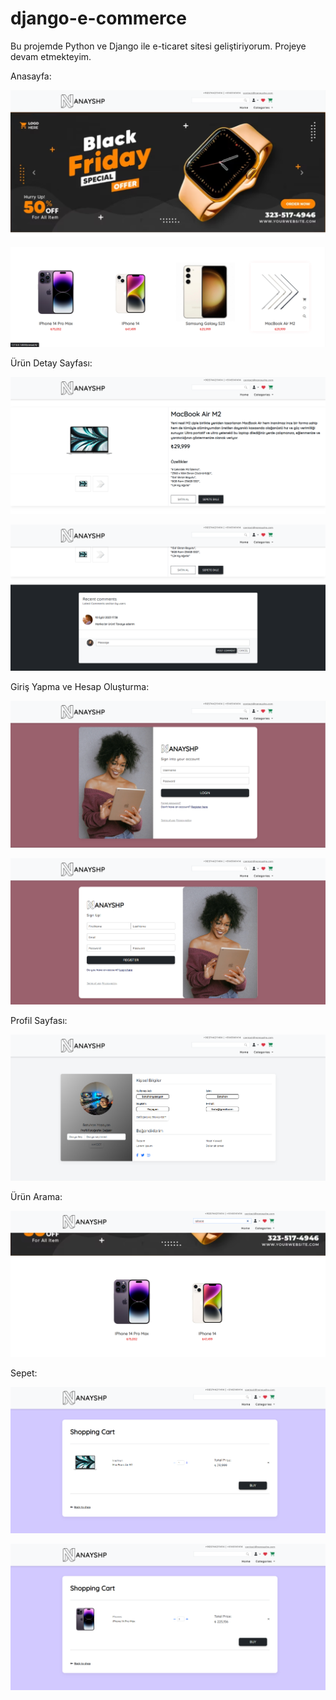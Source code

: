 # django-e-commerce
Bu projemde Python ve Django ile e-ticaret sitesi geliştiriyorum. Projeye devam etmekteyim.

Anasayfa:

![Preview](https://github.com/batuhanyasayan/django-e-commerce/blob/main/screenshots/homepage-1.png)

![Preview](https://github.com/batuhanyasayan/django-e-commerce/blob/main/screenshots/homepage-2.png)

Ürün Detay Sayfası:

![Preview](https://github.com/batuhanyasayan/django-e-commerce/blob/main/screenshots/detail-1.png)

![Preview](https://github.com/batuhanyasayan/django-e-commerce/blob/main/screenshots/detail-2.png)

Giriş Yapma ve Hesap Oluşturma:

![Preview](https://github.com/batuhanyasayan/django-e-commerce/blob/main/screenshots/login.png)

![Preview](https://github.com/batuhanyasayan/django-e-commerce/blob/main/screenshots/register.png)

Profil Sayfası:

![Preview](https://github.com/batuhanyasayan/django-e-commerce/blob/main/screenshots/profile.png)

Ürün Arama:

![Preview](https://github.com/batuhanyasayan/django-e-commerce/blob/main/screenshots/search.png)

Sepet:

![Preview](https://github.com/batuhanyasayan/django-e-commerce/blob/main/screenshots/cart-1.png)

![Preview](https://github.com/batuhanyasayan/django-e-commerce/blob/main/screenshots/cart-2.png)
